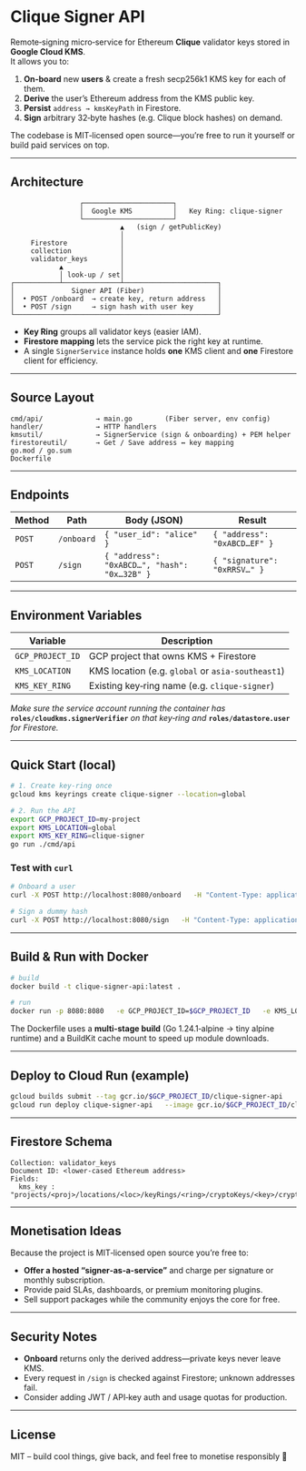
# Clique Signer API

Remote‑signing micro‑service for Ethereum **Clique** validator keys stored in **Google Cloud KMS**.  
It allows you to:

1. **On‑board** new **users** & create a fresh secp256k1 KMS key for each of them.  
2. **Derive** the user’s Ethereum address from the KMS public key.  
3. **Persist** `address → kmsKeyPath` in Firestore.  
4. **Sign** arbitrary 32‑byte hashes (e.g. Clique block hashes) on demand.  

The codebase is MIT‑licensed open source—you’re free to run it yourself or build paid services on top.

---

## Architecture

```
                 ┌──────────────────────┐
                 │  Google KMS          │   Key Ring: clique-signer
                 └──────────────────────┘
                           ▲   (sign / getPublicKey)
                           │
     Firestore             │
     collection            │
     validator_keys        │
            ▲              │
            │ look‑up / set│
┌───────────┴──────────────┴───────────────────────┐
│              Signer API (Fiber)                  │
│  • POST /onboard  → create key, return address   │
│  • POST /sign     → sign hash with user key      │
└──────────────────────────────────────────────────┘
```

* **Key Ring** groups all validator keys (easier IAM).  
* **Firestore mapping** lets the service pick the right key at runtime.  
* A single `SignerService` instance holds **one** KMS client and **one** Firestore client for efficiency.

---

## Source Layout

```
cmd/api/             → main.go        (Fiber server, env config)
handler/             → HTTP handlers
kmsutil/             → SignerService (sign & onboarding) + PEM helper
firestoreutil/       → Get / Save address ↔ key mapping
go.mod / go.sum
Dockerfile
```

---

## Endpoints

| Method | Path        | Body (JSON)                              | Result |
|--------|-------------|------------------------------------------|--------|
| `POST` | `/onboard`  | `{ "user_id": "alice" }`                 | `{ "address": "0xABCD…EF" }` |
| `POST` | `/sign`     | `{ "address": "0xABCD…", "hash": "0x…32B" }` | `{ "signature": "0xRRSV…" }` |

---

## Environment Variables

| Variable           | Description                                   |
|--------------------|-----------------------------------------------|
| `GCP_PROJECT_ID`   | GCP project that owns KMS + Firestore         |
| `KMS_LOCATION`     | KMS location (e.g. `global` or `asia-southeast1`) |
| `KMS_KEY_RING`     | Existing key‑ring name (e.g. `clique-signer`) |

*Make sure the service account running the container has* **`roles/cloudkms.signerVerifier`** *on that key‑ring and* **`roles/datastore.user`** *for Firestore.*

---

## Quick Start (local)

```bash
# 1. Create key-ring once
gcloud kms keyrings create clique-signer --location=global

# 2. Run the API
export GCP_PROJECT_ID=my-project
export KMS_LOCATION=global
export KMS_KEY_RING=clique-signer
go run ./cmd/api
```

### Test with `curl`

```bash
# Onboard a user
curl -X POST http://localhost:8080/onboard   -H "Content-Type: application/json"   -d '{"user_id":"alice"}'

# Sign a dummy hash
curl -X POST http://localhost:8080/sign   -H "Content-Type: application/json"   -d '{"address":"0x....","hash":"0x0123..."}'
```

---

## Build & Run with Docker

```bash
# build
docker build -t clique-signer-api:latest .

# run
docker run -p 8080:8080   -e GCP_PROJECT_ID=$GCP_PROJECT_ID   -e KMS_LOCATION=global   -e KMS_KEY_RING=clique-signer   clique-signer-api:latest
```

The Dockerfile uses a **multi‑stage build** (Go 1.24.1‑alpine → tiny alpine runtime) and a BuildKit cache mount to speed up module downloads.

---

## Deploy to Cloud Run (example)

```bash
gcloud builds submit --tag gcr.io/$GCP_PROJECT_ID/clique-signer-api
gcloud run deploy clique-signer-api   --image gcr.io/$GCP_PROJECT_ID/clique-signer-api   --region asia-southeast1   --platform managed   --allow-unauthenticated   --set-env-vars GCP_PROJECT_ID=$GCP_PROJECT_ID,KMS_LOCATION=global,KMS_KEY_RING=clique-signer
```

---

## Firestore Schema

```
Collection: validator_keys
Document ID: <lower‑cased Ethereum address>
Fields:
  kms_key : "projects/<proj>/locations/<loc>/keyRings/<ring>/cryptoKeys/<key>/cryptoKeyVersions/1"
```

---

## Monetisation Ideas

Because the project is MIT‑licensed open source you’re free to:

* **Offer a hosted “signer‑as‑a‑service”** and charge per signature or monthly subscription.
* Provide paid SLAs, dashboards, or premium monitoring plugins.
* Sell support packages while the community enjoys the core for free.

---

## Security Notes

* **Onboard** returns only the derived address—private keys never leave KMS.
* Every request in `/sign` is checked against Firestore; unknown addresses fail.
* Consider adding JWT / API‑key auth and usage quotas for production.

---

## License

MIT – build cool things, give back, and feel free to monetise responsibly 🚀
